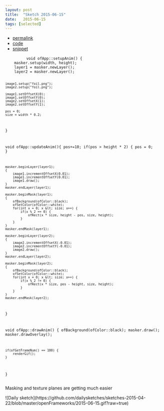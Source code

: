 ```yaml
---
layout: post
title:  "Sketch 2015-06-15"
date:   2015-06-15
tags: [selected]
---
```

<div class="code">
    <ul>
		<li><a href="{% post_url 2015-06-15-sketch %}">permalink</a></li>
		<li><a href="https://github.com/dailysketches/dailySketches/tree/master/sketches/2015-06-15">code</a></li>
		<li><a href="#" class="snippet-button">snippet</a></li>
	</ul>
    <pre class="snippet">
        <code class="cpp">void ofApp::setupAnim() {
    masker.setup(width, height);
    layer1 = masker.newLayer();
    layer2 = masker.newLayer();
    
    image1.setup("foil.png");
    image2.setup("foil.png");
    
    image1.setOffsetX(0);
    image1.setOffsetY(0);
    image2.setOffsetX(1);
    image2.setOffsetY(1);
    
    pos = 0;
    size = width * 0.2;
}

void ofApp::updateAnim(){
    pos+=10;
    if(pos &gt; height * 2) {
        pos = 0;
    }
    
    masker.beginLayer(layer1);
    {
        image1.incrementOffsetX(0.01);
        image1.incrementOffsetY(0.01);
        image1.draw();
    }
    masker.endLayer(layer1);
    
    masker.beginMask(layer1);
    {
        ofBackground(ofColor::black);
        ofSetColor(ofColor::white);
        for(int x = 0; x &lt; size; x++) {
            if(x % 2 == 0) {
                ofRect(x * size, height - pos, size, height);
            }
        }
    }
    masker.endMask(layer1);

    masker.beginLayer(layer2);
    {
        image2.incrementOffsetX(-0.01);
        image2.incrementOffsetY(-0.01);
        image2.draw();
    }
    masker.endLayer(layer2);
    
    masker.beginMask(layer2);
    {
        ofBackground(ofColor::black);
        ofSetColor(ofColor::white);
        for(int x = 0; x &lt; size; x++) {
            if(x % 2 != 0) {
                ofRect(x * size, pos - height, size, height);
            }
        }
    }
    masker.endMask(layer2);
}

void ofApp::drawAnim() {
    ofBackground(ofColor::black);
    masker.draw();
    masker.drawOverlay();
    
    if(ofGetFrameNum() == 100) {
        renderGif();
    }
}</code>
    </pre>
</div>
<p class="description">Masking and texture planes are getting much easier</p>
![Daily sketch](https://github.com/dailysketches/sketches-2015-04-22/blob/master/openFrameworks/2015-06-15.gif?raw=true)
